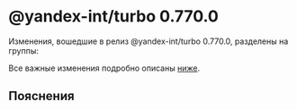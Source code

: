 # @yandex-int/turbo 0.770.0

<!-- ЧЕЛОВЕЧЕСКОЕ ВСТУПЛЕНИЕ -->

Изменения, вошедшие в релиз @yandex-int/turbo 0.770.0, разделены на группы:

Все важные изменения подробно описаны [ниже](#Пояснения).

## Пояснения

